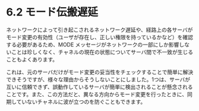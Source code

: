# 6.2 モード伝搬遅延

ネットワークによって引き起こされるネットワーク遅延や、経路上の各サーバがモード変更の有効性（ユーザが存在し、正しい権限を持っているかなど）を確認する必要があるため、MODE メッセージがネットワークの一部にしか影響しないことは珍しくなく、チャネルの現在の状態についてサーバ間で不一致が生じることもよくあります。

これは、元のサーバだけがモード変更の妥当性をチェックすることで簡単に解決できそうですが、様々な理由からそうしないことにしました。1つは、サーバが互いに信頼できず、誤動作しているサーバが簡単に検出されることが懸念されることです。また、この方法だと、異なる方向からモード変更を行ったときに、同期していないチャネルに波が立つのを防ぐこともできます。
